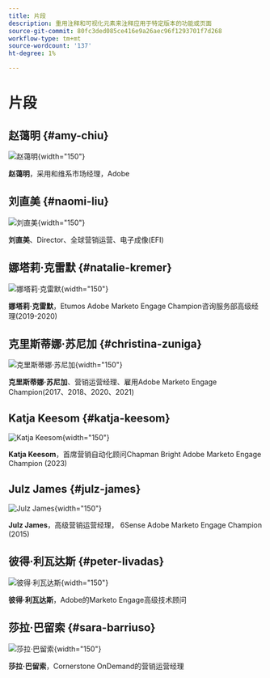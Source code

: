 ```yaml
---
title: 片段
description: 重用注释和可视化元素来注释应用于特定版本的功能或页面
source-git-commit: 80fc3ded085ce416e9a26aec96f1293701f7d268
workflow-type: tm+mt
source-wordcount: '137'
ht-degree: 1%

---
```


# 片段

## 赵蔼明 {#amy-chiu}

![赵蔼明](/help/marketo-tutorial-implementing-new-instance/assets/amy-chiu.png){width="150"}

**赵蔼明**，采用和维系市场经理，Adobe

## 刘直美 {#naomi-liu}

![刘直美](/help/marketo-tutorial-implementing-new-instance/assets/naomi-liu.png){width="150"}

**刘直美**、Director、全球营销运营、电子成像(EFI)

## 娜塔莉·克雷默 {#natalie-kremer}

![娜塔莉·克雷默](/help/marketo-tutorial-implementing-new-instance/assets/natalie-kremer.png){width="150"}

**娜塔莉·克雷默**，Etumos Adobe Marketo Engage Champion咨询服务部高级经理(2019-2020)

## 克里斯蒂娜·苏尼加 {#christina-zuniga}

![克里斯蒂娜·苏尼加](/help/marketo-tutorial-implementing-new-instance/assets/christina-zuniga.png){width="150"}

**克里斯蒂娜·苏尼加**、营销运营经理、雇用Adobe Marketo Engage Champion(2017、2018、2020、2021)

## Katja Keesom {#katja-keesom}

![Katja Keesom](/help/marketo-tutorial-implementing-new-instance/assets/katja-keesom.png){width="150"}

**Katja Keesom**，首席营销自动化顾问Chapman Bright Adobe Marketo Engage Champion (2023)

## Julz James {#julz-james}

![Julz James](/help/marketo-tutorial-implementing-new-instance/assets/julz-james.png){width="150"}

**Julz James**，高级营销运营经理， 6Sense Adobe Marketo Engage Champion (2015)

## 彼得·利瓦达斯 {#peter-livadas}

![彼得·利瓦达斯](/help/marketo-tutorial-implementing-new-instance/assets/peter_livadas.png){width="150"}

**彼得·利瓦达斯**，Adobe的Marketo Engage高级技术顾问

## 莎拉·巴留索 {#sara-barriuso}

![莎拉·巴留索](/help/marketo-tutorial-implementing-new-instance/assets/sara_barriuso.png){width="150"}

**莎拉·巴留索**，Cornerstone OnDemand的营销运营经理
